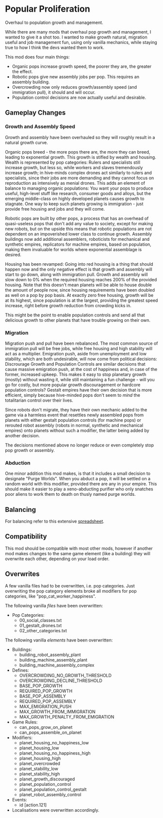 # Popular Proliferation
Overhaul to population growth and management.

While there are many mods that overhaul pop growth and management, I wanted to give it a shot too. I wanted to make growth natural, migration useful and job management fun, using only vanilla mechanics, while staying true to how I think the devs wanted them to work.

This mod does four main things:

+ Organic pops increase growth speed, the poorer they are, the greater the effect.
+ Robotic pops give new assembly jobs per pop. This requires an assembly building.
+ Overcrowding now only reduces growth/assembly speed (and immigration pull), it should and will occur.
+ Population control decisions are now actually useful and desirable.

## Gameplay Changes
### Growth and Assembly Speed
Growth and assembly have been overhauled so they will roughly result in a natural growth curve.

Organic pops breed - the more pops there are, the more they can breed, leading to exponential growth. This growth is stifled by wealth and housing. Wealth is represented by pop categories: Rulers and specialists still increase growth, but less so, while workers and slaves tremendously increase growth; in hive-minds complex drones act similarly to rulers and specialists, since their jobs are more demanding and they cannot focus on reproduction as intensively as menial drones. This adds an element of balance to managing organic populations: You want your pops to produce useful, high-level stuff like research, consumer goods and alloys, but the emerging middle-class on highly developed planets causes growth to stagnate. One way to keep such planets growing is immigration - just provide free housing and jobs and they will come.

Robotic pops are built by other pops, a process that has an overhead of quasi-useless pops that don't add any value to society, except for making new robots, but on the upside this means that robotic populations are not dependent on an impoverished lower class to continue growth. Assembly buildings now add additional assemblers, roboticists for mechanical and synthetic empires, replicators for machine empires, based on population, making them invaluable for worlds where exponential assemblage is desired.

Housing has been revamped: Going into red housing is a thing that should happen now and the only negative effect is that growth and assembly will start to go down, along with immigration pull. Growth and assembly will slow down to 0% when the required housing reaches 200% of the provided housing. Note that this doesn't mean planets will be able to house double the amount of people now, since housing requirements have been doubled as well on a pop by pop basis. At exactly zero free housing, growth will be at its highest, since population is at the largest, providing the greatest speed increase, right before growth reduction from crowding kicks in.

This might be the point to enable population controls and send all that delicious growth to other planets that have trouble growing on their own.

### Migration
Migration push and pull have been rebalanced. The most common source of immigration pull will be free jobs, while free housing and high stability will act as a multiplier. Emigration push, aside from unemployment and low stability, which are both undesirable, will now come from political decisions: Discrourage Growth and Population Controls are similar decisions that cause massive emigration push, at the cost of happiness and, in case of the former, increased upkeep. This makes it easy to stop planetary growth (mostly) without wasting it, while still maintaining a fun challenge - will you go for costly, but more popular growth discouragement or hardcore population controls? Gestalt empires have their own decision that is more efficient, simply because hive-minded pops don't seem to *mind* the totalitarian control over their lives.

Since robots don't migrate, they have their own mechanic added to the game via a harmless event that resettles newly assembled pops from planets with either gestalt population controls (for machine pops) or rerouted robot assembly (robots in normal, synthetic and mechanical empires) onto planets without such a modifier, the latter being added by another decision.

The decisions mentioned above no longer reduce or even completely stop pop growth or assembly.

### Abduction
One minor addition this mod makes, is that it includes a small decision to designate "Purge Worlds". When you abduct a pop, it will be settled on a random world with this modifier, provided there are any in your empire. This should make it easier to play a xeno-abducting purifier who only snatches poor aliens to work them to death on thusly named purge worlds.

## Balancing
For balancing refer to this extensive [spreadsheet](https://docs.google.com/spreadsheets/d/1kbdyD52Vk_0aKVh1qNB1TXWGevJIUIEH8djyTciL-S8/edit?usp=sharing).

## Compatibility
This mod should be compatible with most other mods, however if another mod makes changes to the same game element (like a building) they will overwrite each other, depending on your load order.

## Overwrites
A few vanilla files had to be overwritten, i.e. pop categories. Just overwriting the pop category elements broke all modifiers for pop categories, like "pop_cat_worker_happiness".

The following vanilla *files* have been overwritten:

+ Pop Categories:
  + 00_social_classes.txt
  + 01_gestalt_drones.txt
  + 02_other_categories.txt

The following vanilla *elements* have been overwritten:

+ Buildings:
  + building_robot_assembly_plant
  + building_machine_assembly_plant
  + building_machine_assembly_complex
+ Defines:
  + OVERCROWDING_NO_GROWTH_THRESHOLD
  + OVERCROWDING_DECLINE_THRESHOLD
  + BASE_POP_GROWTH
  + REQUIRED_POP_GROWTH
  + BASE_POP_ASSEMBLY
  + REQUIRED_POP_ASSEMBLY
  + MAX_EMIGRATION_PUSH
  + MAX_GROWTH_FROM_IMMIGRATION
  + MAX_GROWTH_PENALTY_FROM_EMIGRATION
+ Game Rules:
  + can_pops_grow_on_planet
  + can_pops_assemble_on_planet
+ Modifiers:
  + planet_housing_no_happiness_low
  + planet_housing_low
  + planet_housing_no_happiness_high
  + planet_housing_high
  + planet_overcrowded
  + planet_stability_low
  + planet_stability_high
  + planet_growth_discouraged
  + planet_population_control
  + planet_population_control_gestalt
  + planet_robot_assembly_control
+ Events:
  + id [action.121]
+ Localisations were overwritten accordingly.
